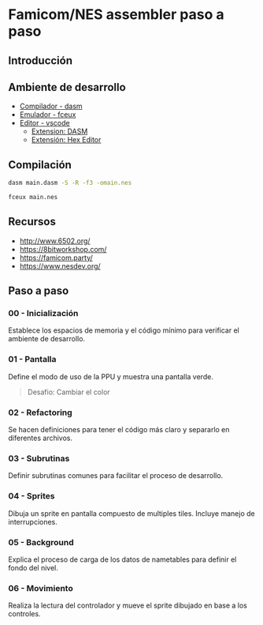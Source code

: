 # Famicom/NES assembler paso a paso

## Introducción

## Ambiente de desarrollo

* [Compilador - dasm](https://dasm-assembler.github.io/)
* [Emulador - fceux](https://fceux.com/web/home.html)
* [Editor - vscode](https://code.visualstudio.com/)
    * [Extension: DASM](https://marketplace.visualstudio.com/items?itemName=Settis.dasm)
    * [Extensión: Hex Editor](https://marketplace.visualstudio.com/items?itemName=ms-vscode.hexeditor)

## Compilación

```sh
dasm main.dasm -S -R -f3 -omain.nes
```

```sh
fceux main.nes
```

## Recursos
* http://www.6502.org/
* https://8bitworkshop.com/ 
* https://famicom.party/
* https://www.nesdev.org/

## Paso a paso

### 00 - Inicialización

Establece los espacios de memoria y el código mínimo para verificar el ambiente de desarrollo.

### 01 - Pantalla

Define el modo de uso de la PPU y muestra una pantalla verde.

> Desafio: Cambiar el color

### 02 - Refactoring

Se hacen definiciones para tener el código más claro y separarlo en diferentes archivos.

### 03 - Subrutinas

Definir subrutinas comunes para facilitar el proceso de desarrollo.

### 04 - Sprites

Dibuja un sprite en pantalla compuesto de multiples tiles.
Incluye manejo de interrupciones.

### 05 - Background

Explica el proceso de carga de los datos de nametables para definir el fondo del nivel.

### 06 - Movimiento

Realiza la lectura del controlador y mueve el sprite dibujado en base a los controles.
